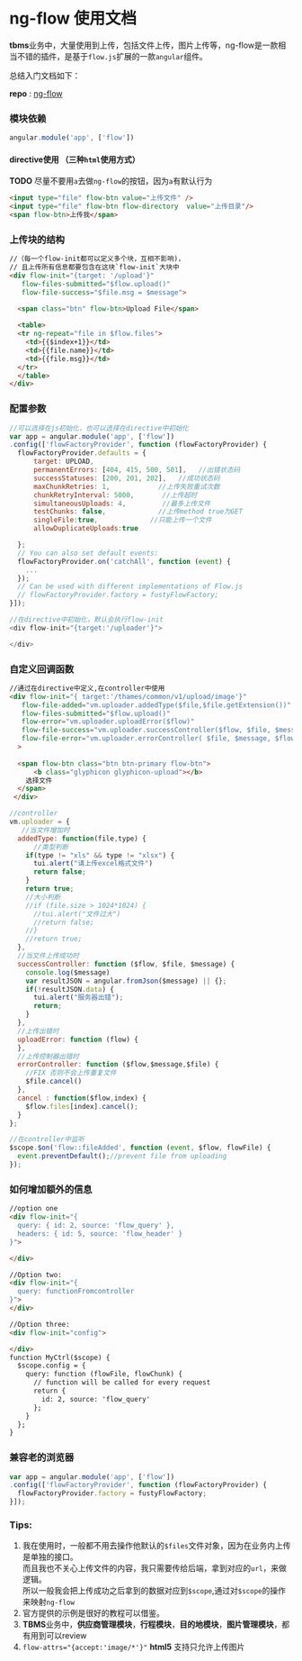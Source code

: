 # ng-flow 使用文档

**tbms**业务中，大量使用到上传，包括文件上传，图片上传等，ng-flow是一款相当不错的插件，是基于`flow.js`扩展的一款`angular`组件。  

总结入门文档如下：

**repo** : [ng-flow](https://github.com/flowjs/ng-flow)

### 模块依赖
``` js
angular.module('app', ['flow'])
```  

#### directive使用 （三种`html`使用方式）
**TODO** 尽量不要用`a`去做`ng-flow`的按钮，因为`a`有默认行为 

``` html
<input type="file" flow-btn value="上传文件" />  
<input type="file" flow-btn flow-directory  value="上传目录"/>  
<span flow-btn>上传我</span>

```
### 上传块的结构


```  html
//（每一个flow-init都可以定义多个块，互相不影响)，
// 且上传所有信息都要包含在这块`flow-init`大块中
<div flow-init="{target: '/upload'}"
   flow-files-submitted="$flow.upload()"
   flow-file-success="$file.msg = $message">
   
  <span class="btn" flow-btn>Upload File</span>

  <table>
  <tr ng-repeat="file in $flow.files">
    <td>{{$index+1}}</td>
    <td>{{file.name}}</td>
    <td>{{file.msg}}</td>
  </tr>
  </table>
</div>
```  

### 配置参数
``` js
//可以选择在js初始化，也可以选择在directive中初始化
var app = angular.module('app', ['flow'])
.config(['flowFactoryProvider', function (flowFactoryProvider) {
  flowFactoryProvider.defaults = {
      target: UPLOAD,
      permanentErrors: [404, 415, 500, 501],   //出错状态码
      successStatuses: [200, 201, 202],   //成功状态码
      maxChunkRetries: 1,            //上传失败重试次数
      chunkRetryInterval: 5000,       //上传超时
      simultaneousUploads: 4,         //最多上传文件
      testChunks: false,             //上传method true为GET
      singleFile:true,             //只能上传一个文件
      allowDuplicateUploads:true

  };
  // You can also set default events:
  flowFactoryProvider.on('catchAll', function (event) {
    ...
  });
  // Can be used with different implementations of Flow.js
  // flowFactoryProvider.factory = fustyFlowFactory;
}]);

//在directive中初始化，默认会执行flow-init
<div flow-init="{target:'/uploader'}">

</div>
```

### 自定义回调函数
``` html
//通过在directive中定义,在controller中使用
<div flow-init="{ target:'/thames/common/v1/upload/image'}"
   flow-file-added="vm.uploader.addedType($file,$file.getExtension())"
   flow-files-submitted="$flow.upload()"
   flow-error="vm.uploader.uploadError($flow)"
   flow-file-success="vm.uploader.successController($flow, $file, $message)"
   flow-file-error="vm.uploader.errorController( $file, $message, $flow )"
  >
   
  <span flow-btn class="btn btn-primary flow-btn">
      <b class="glyphicon glyphicon-upload"></b>
    选择文件
  </span>
 </div>
```
``` js
//controller
vm.uploader = {
   //当文件增加时
  addedType: function(file,type) {
      //类型判断
    if(type != "xls" && type != "xlsx") {
      tui.alert("请上传excel格式文件")
      return false;
    }
    return true;
    //大小判断
    //if (file.size > 1024*1024) {
      //tui.alert("文件过大")
      //return false;
    //}
    //return true;
  },
  //当文件上传成功时
  successController: function ($flow, $file, $message) {
    console.log($message)
    var resultJSON = angular.fromJson($message) || {};
    if(!resultJSON.data) {
      tui.alert("服务器出错");
      return;
    }
  },
  //上传出错时
  uploadError: function (flow) {
  },
  //上传控制器出错时    
  errorController: function ($flow,$message,$file) {
    //FIX 否则不会上传重复文件
    $file.cancel()
  },
  cancel : function($flow,index) {
    $flow.files[index].cancel();
  }
};
```
``` js
//在controller中监听
$scope.$on('flow::fileAdded', function (event, $flow, flowFile) {
  event.preventDefault();//prevent file from uploading
});
```

### 如何增加额外的信息

``` html
//option one
<div flow-init="{
  query: { id: 2, source: 'flow_query' },
  headers: { id: 5, source: 'flow_header' }
}">

</div>
```
``` html
//Option two:
<div flow-init="{
  query: functionFromcontroller
}">
</div>
```
``` html
//Option three:
<div flow-init="config">

</div>
function MyCtrl($scope) {
  $scope.config = {
    query: function (flowFile, flowChunk) {
      // function will be called for every request
      return {
        id: 2, source: 'flow_query'
      };
    }
  };
} 
```

### 兼容老的浏览器

``` js
var app = angular.module('app', ['flow'])
.config(['flowFactoryProvider', function (flowFactoryProvider) {
  flowFactoryProvider.factory = fustyFlowFactory;
}]);
```

### Tips:
1. 我在使用时，一般都不用去操作他默认的`$files`文件对象，因为在业务内上传是单独的接口。  
而且我也不关心上传文件的内容，我只需要传给后端，拿到对应的`url`，来做逻辑。  
所以一般我会把上传成功之后拿到的数据对应到`$scope`,通过对`$scope`的操作来映射`ng-flow`
2. 官方提供的示例是很好的教程可以借鉴。
3. **TBMS**业务中，**供应商管理模块**，**行程模块**，**目的地模块**，**图片管理模块**，都有用到可以review
4. `flow-attrs="{accept:'image/*'}"` **html5** 支持只允许上传图片  
